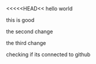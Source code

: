 <<<<<HEAD<< 
hello world

this is good

the second change

the third change


checking if its connected to github
